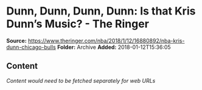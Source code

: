 # Dunn, Dunn, Dunn, Dunn: Is that Kris Dunn’s Music? - The Ringer

**Source:** https://www.theringer.com/nba/2018/1/12/16880892/nba-kris-dunn-chicago-bulls
**Folder:** Archive
**Added:** 2018-01-12T15:36:05




## Content
*Content would need to be fetched separately for web URLs*
